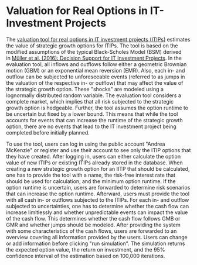# Valuation for Real Options in IT-Investment Projects
The [valuation tool for real options in IT investment projects (ITIPs)](https://personal-2u8rb8tg.outsystemscloud.com/OptionvaluationITIPs/Login) estimates the value of strategic growth options for ITIPs. The tool is based on the modified assumptions of the typical Black-Scholes Model (BSM) derived in [Müller et al. (2016): Decision Support for IT Investment Projects](https://link.springer.com/article/10.1007/s12599-016-0423-7). In the evaluation tool, all inflows and outflows follow either a geometric Brownian motion (GBM) or an exponential mean reversion (EMR). Also, each in- and outflow can be subjected to unforeseeable events (referred to as jumps in the valuation of the respective in- or outflow) that may affect the value of the strategic growth option. These "shocks" are modeled using a lognormally distributed random variable. The evaluation tool considers a complete market, which implies that all risk subjected to the strategic growth option is hedgeable. Further, the tool assumes the option runtime to be uncertain but fixed by a lower bound. This means that while the tool accounts for events that can increase the runtime of the strategic growth option, there are no events that lead to the IT investment project being completed before initially planned.

To use the tool, users can log in using the public account "Andrea McKenzie" or register and use their account to see only the ITIP options that they have created. After logging in, users can either calculate the option value of new ITIPs or existing ITIPs already stored in the database. When creating a new strategic growth option for an IITP that should be calculated, one has to provide the tool with a name, the risk-free interest rate that should be used for calculation, and the minimum option runtime. If the option runtime is uncertain, users are forwarded to determine risk scenarios that can increase the option runtime. Afterward, users must provide the tool with all cash in- or outflows subjected to the ITIPs. For each in- and outflow subjected to uncertainties, one has to determine whether the cash flow can increase limitlessly and whether unpredictable events can impact the value of the cash flow. This determines whether the cash flow follows GMB or GMR and whether jumps should be modeled. After providing the system with some characteristics of the cash flows, users are forwarded to an overview covering all information provided by the users. Users can change or add information before clicking "run simulation". The simulation returns the expected option value, the return on investment, and the 95% confidence interval of the estimation based on 100,000 iterations.
